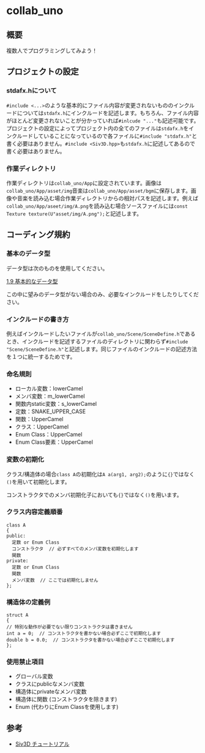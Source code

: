 # collab_uno
## 概要
複数人でプログラミングしてみよう！
## プロジェクトの設定
### stdafx.hについて
`#include <...>`のような基本的にファイル内容が変更されないもののインクルードについては`stdafx.h`にインクルードを記述します。もちろん、ファイル内容がほとんど変更されないことが分かっていれば`#inlcude "..."`も記述可能です。プロジェクトの設定によってプロジェクト内の全てのファイルは`stdafx.h`をインクルードしていることになっているので各ファイルに`#include "stdafx.h"`と書く必要はありません。`#include <Siv3D.hpp>`も`stdafx.h`に記述してあるので書く必要はありません。
### 作業ディレクトリ
作業ディレクトリは`collab_uno/App`に設定されています。画像は`collab_uno/App/asset/img`音楽は`collab_uno/App/asset/bgm`に保存します。画像や音楽を読み込む場合作業ディレクトリからの相対パスを記述します。例えば`collab_uno/App/aseet/img/A.png`を読み込む場合ソースファイルには`const Texture texture(U"asset/img/A.png");`と記述します。
## コーディング規約
### 基本のデータ型
データ型は次のものを使用してください。

[1.9 基本的なデータ型](https://zenn.dev/reputeless/books/siv3d-documentation/viewer/course-quick-turorial)

この中に望みのデータ型がない場合のみ、必要なインクルードをしたりしてください。
### インクルードの書き方
例えばインクルードしたいファイルが`collab_uno/Scene/SceneDefine.h`であるとき、インクルードを記述するファイルのディレクトリに関わらず`#include "Scene/SceneDefine.h"`と記述します。同じファイルのインクルードの記述方法を１つに統一するためです。
### 命名規則
- ローカル変数：lowerCamel
- メンバ変数：m_lowerCamel
- 関数内static変数：s_lowerCamel
- 定数：SNAKE_UPPER_CASE
- 関数：UpperCamel
- クラス：UpperCamel
- Enum Class：UpperCamel
- Enum Class要素：UpperCamel
### 変数の初期化
クラス/構造体の場合`class A`の初期化は`A a(arg1, arg2);`のように`{}`ではなく`()`を用いて初期化します。

コンストラクタでのメンバ初期化子においても`{}`ではなく`()`を用います。
### クラス内容定義順番
```
class A
{
public:
  定数 or Enum Class
  コンストラクタ  // 必ずすべてのメンバ変数を初期化します
  関数
private:
  定数 or Enum Class
  関数
  メンバ変数  // ここでは初期化しません
};
```
### 構造体の定義例
```
struct A
{
// 特別な動作が必要でない限りコンストラクタは書きません
int a = 0;  // コンストラクタを書かない場合必ずここで初期化します
double b = 0.0;  // コンストラクタを書かない場合必ずここで初期化します
};
```
### 使用禁止項目
- グローバル変数
- クラスにpublicなメンバ変数
- 構造体にprivateなメンバ変数
- 構造体に関数 (コンストラクタを除きます)
- Enum (代わりにEnum Classを使用します)

## 参考
- [Siv3D チュートリアル](https://zenn.dev/reputeless/books/siv3d-documentation/viewer/tutorial-basic)
